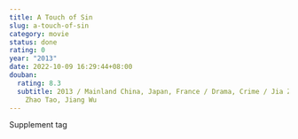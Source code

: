 ```yaml
---
title: A Touch of Sin
slug: a-touch-of-sin
category: movie
status: done
rating: 0
year: "2013"
date: 2022-10-09 16:29:44+08:00
douban:
  rating: 8.3
  subtitle: 2013 / Mainland China, Japan, France / Drama, Crime / Jia Zhangke /
    Zhao Tao, Jiang Wu
---
```


Supplement tag
